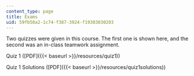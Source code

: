 ```yaml
---
content_type: page
title: Exams
uid: 59fb50a2-1c74-f387-3924-f19303030203
---
```


Two quizzes were given in this course. The first one is shown here, and the second was an in-class teamwork assignment.

Quiz 1 ([PDF]({{< baseurl >}}/resources/quiz1))

Quiz 1 Solutions ([PDF]({{< baseurl >}}/resources/quiz1solutions))